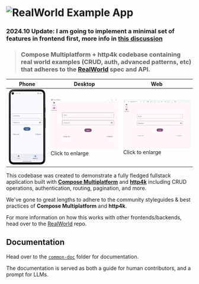 # ![RealWorld Example App](logo.png)

<h3>2024.10 Update: I am going to implement a minimal set of features in frontend first, more info in <a href=https://github.com/gothinkster/realworld/discussions/1545#discussioncomment-10984982>this discussion</a></h3>

> <h3>Compose Multiplatform + http4k codebase containing real world examples (CRUD, auth, advanced patterns, etc) that adheres to the <a href="https://github.com/gothinkster/realworld">RealWorld</a> spec and API. </h3>

| Phone | Desktop | Web|
|---|---|---|
| ![Phone App Screenshot](diagram/screenshots/Screenshot_20240911_105149.png) | ![Desktop App Screenshot](diagram/screenshots/Screenshot%202025-01-11%20230957.png) Click to enlarge | ![Web App Screenshot](diagram/screenshots/Screenshot%202025-01-11%20231502.png) Click to enlarge |

This codebase was created to demonstrate a fully fledged fullstack application built with **[Compose Multiplatform](https://www.jetbrains.com/lp/compose-multiplatform/)** and **[http4k](https://www.http4k.org/)** including CRUD operations, authentication, routing, pagination, and more.

We've gone to great lengths to adhere to the community styleguides & best practices of **Compose Multiplatform** and **http4k**.

For more information on how this works with other frontends/backends, head over to the [RealWorld](https://github.com/gothinkster/realworld) repo.

## Documentation

Head over to the [`common-doc`](common-doc) folder for documentation.

The documentation is served as both a guide for human contributors, and a prompt for LLMs.
